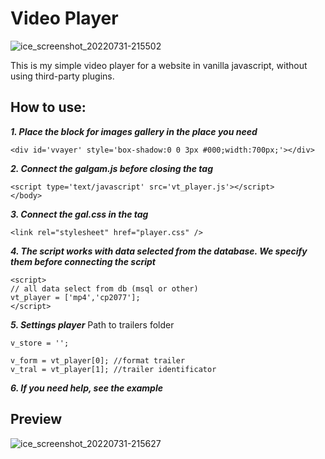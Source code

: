 # Video Player
![ice_screenshot_20220731-215502](https://user-images.githubusercontent.com/22084187/182041485-883af248-6ba4-4a51-9d33-1958a4f0ffde.png)


This is my simple video player for a website in vanilla javascript, without using third-party plugins.

## How to use:

***1. Place the block for images gallery in the place you need***
```
<div id='vvayer' style='box-shadow:0 0 3px #000;width:700px;'></div>
```

***2. Connect the galgam.js before closing the tag <body>***
```
<script type='text/javascript' src='vt_player.js'></script>
</body>
```

***3. Connect the gal.css in the tag <head>***
```
<link rel="stylesheet" href="player.css" />
```
***4. The script works with data selected from the database. We specify them before connecting the script***
```
<script>
// all data select from db (msql or other)
vt_player = ['mp4','cp2077'];
</script>
```

***5. Settings player***
Path to trailers folder
```
v_store = '';
```

```
v_form = vt_player[0]; //format trailer
v_tral = vt_player[1]; //trailer identificator
```

***6. If you need help, see the example***

## Preview
![ice_screenshot_20220731-215627](https://user-images.githubusercontent.com/22084187/182041476-a52532b9-71ca-41c6-b349-58c6790513ee.png)

